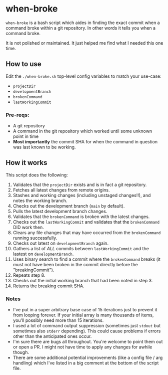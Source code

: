 # when-broke

`when-broke` is a bash script which aides in finding the exact commit when a
command broke within a git repository.
In other words it tells you when a command broke.

It is not polished or maintained.
It just helped me find what I needed this one time.

## How to use

Edit the `./when-broke.sh` top-level config variables to match your use-case:

- `projectDir`
- `developmentBranch`
- `brokenCommand`
- `lastWorkingCommit`

### Pre-reqs:

- A git repository
- A command in the git repository which worked until some unknown point in time
- **Most importantly** the commit SHA for when the command in question was last known to be working.

## How it works

This script does the following:

1. Validates that the `projectDir` exists and is in fact a git repository.
2. Fetches all latest changes from remote origins.
3. Stashes and working changes (including unstaged changes!!), and notes the working branch.
4. Checks out the development branch (`main` by default).
5. Pulls the latest development branch changes.
6. Validates that the `brokenCommand` is broken with the latest changes.
7. Checks out the `lastWorkingCommit` and validates that the `brokenCommand` DID work then.
8. Clears any file changes that may have occurred from the `brokenCommand` running successfully.
9. Checks out latest on `developmentBranch` again.
10. Gathers a list of _ALL_ commits between `lastWorkingCommit` and the lastest on `developmentBranch`.
11. Uses binary search to find a commit where the `brokenCommand` breaks
    (it must not have been broken in the commit directly before the "breakingCommit").
12. Repeats step 8.
13. Checks out the initial working branch that had been noted in step 3.
14. Returns the breaking commit SHA.

### Notes

- I've put in a super arbitrary base case of 15 iterations just to prevent it from looping forever.
  If your initial array is many thousands of items, you'll possibly need more than 15 iterations.
- I used a lot of command output suppression (sometimes just `stdout` but sometimes also `stderr`
  depending). This could cause problems if errors other than the anticipated ones occur.
- I'm sure there are bugs all throughout. You're welcome to point them out or open a PR.
  I might not have time to apply any changes for awhile though.
- There are some additional potential improvements (like a config file / arg handling) which I've
  listed in a big comment at the bottom of the script file.
